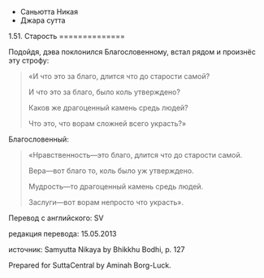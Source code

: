 









* Саньютта Никая
* Джара сутта


1\.51\. Старость
\=\=\=\=\=\=\=\=\=\=\=\=\=\=



Подойдя, дэва поклонился Благословенному, встал рядом и произнёс эту строфу:



> «И что это за благо, длится что до старости самой?  
> 
> И что это за благо, было коль утверждено?  
> 
> Каков же драгоценный камень средь людей?  
> 
> Что это, что ворам сложней всего украсть?»


Благословенный:



> «Нравственность—это благо, длится что до старости самой\.  
> 
> Вера—вот благо то, коль было уж утверждено\.  
> 
> Мудрость—то драгоценный камень средь людей\.  
> 
> Заслуги—вот ворам непросто что украсть»\.



Перевод с английского: SV


редакция перевода: 15\.05\.2013


источник: Samyutta Nikaya by Bhikkhu Bodhi, p\. 127


Prepared for SuttaCentral by Aminah Borg\-Luck\.






